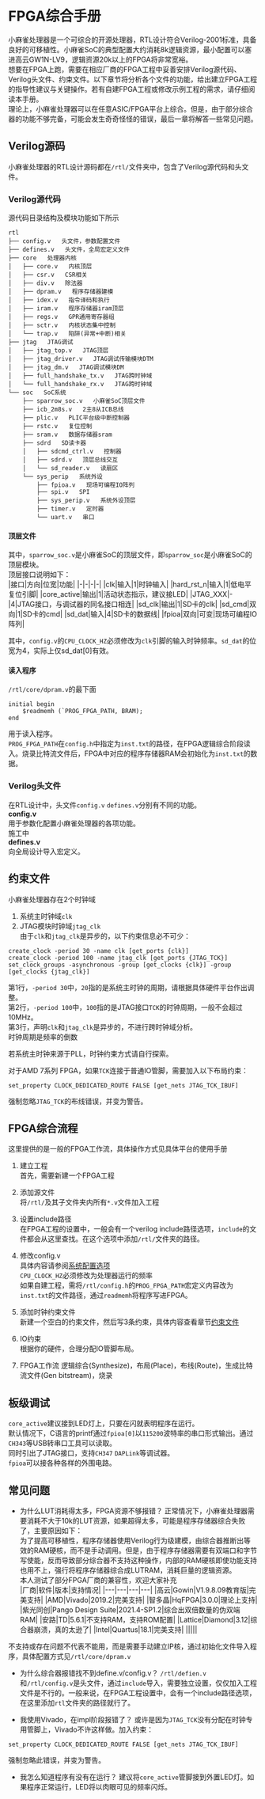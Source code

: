 # FPGA综合手册
小麻雀处理器是一个可综合的开源处理器，RTL设计符合Verilog-2001标准，具备良好的可移植性。小麻雀SoC的典型配置大约消耗8k逻辑资源，最小配置可以塞进高云GW1N-LV9，逻辑资源20k以上的FPGA将非常宽裕。  
想要在FPGA上跑，需要在相应厂商的FPGA工程中妥善安排Verilog源代码、Verilog头文件、约束文件。以下章节将分析各个文件的功能，给出建立FPGA工程的指导性建议与关键操作。若有自建FPGA工程或修改示例工程的需求，请仔细阅读本手册。  
理论上，小麻雀处理器可以在任意ASIC/FPGA平台上综合。但是，由于部分综合器的功能不够完备，可能会发生奇奇怪怪的错误，最后一章将解答一些常见问题。  

## Verilog源码
小麻雀处理器的RTL设计源码都在`/rtl/`文件夹中，包含了Verilog源代码和头文件。  

### Verilog源代码
源代码目录结构及模块功能如下所示  
```
rtl
├── config.v   头文件，参数配置文件
├── defines.v   头文件，全局宏定义文件
├── core   处理器内核
│   ├── core.v   内核顶层
│   ├── csr.v   CSR相关
│   ├── div.v   除法器
│   ├── dpram.v   程序存储器建模
│   ├── idex.v   指令译码和执行
│   ├── iram.v   程序存储器iram顶层
│   ├── regs.v   GPR通用寄存器组
│   ├── sctr.v   内核状态集中控制
│   └── trap.v   陷阱(异常+中断)相关
├── jtag   JTAG调试
│   ├── jtag_top.v   JTAG顶层
│   ├── jtag_driver.v   JTAG调试传输模块DTM
│   ├── jtag_dm.v   JTAG调试模块DM
│   ├── full_handshake_tx.v   JTAG跨时钟域
│   └── full_handshake_rx.v   JTAG跨时钟域
└── soc   SoC系统
    ├── sparrow_soc.v   小麻雀SoC顶层文件
    ├── icb_2m8s.v   2主8从ICB总线
    ├── plic.v   PLIC平台级中断控制器
    ├── rstc.v   复位控制
    ├── sram.v   数据存储器sram
    ├── sdrd   SD读卡器
    │   ├── sdcmd_ctrl.v   控制器
    │   ├── sdrd.v   顶层总线交互
    │   └── sd_reader.v   读扇区
    └── sys_perip   系统外设
        ├── fpioa.v   现场可编程IO阵列
        ├── spi.v   SPI
        ├── sys_perip.v   系统外设顶层
        ├── timer.v   定时器
        └── uart.v   串口
```
#### 顶层文件
其中，`sparrow_soc.v`是小麻雀SoC的顶层文件，即`sparrow_soc`是小麻雀SoC的顶层模块。    
顶层接口说明如下：  
|接口|方向|位宽|功能|
|-|-|-|-|
|clk|输入|1|时钟输入|
|hard_rst_n|输入|1|低电平复位引脚|
|core_active|输出|1|活动状态指示，建议接LED|
|JTAG_XXX|-|4|JTAG接口，与调试器的同名接口相连|
|sd_clk|输出|1|SD卡的clk|
|sd_cmd|双向|1|SD卡的cmd|
|sd_dat|输入|4|SD卡的数据线|
|fpioa|双向|可变|现场可编程IO阵列|

其中，`config.v`的`CPU_CLOCK_HZ`必须修改为`clk`引脚的输入时钟频率。`sd_dat`的位宽为4，实际上仅sd_dat[0]有效。  

#### 读入程序
`/rtl/core/dpram.v`的最下面  
```
initial begin
    $readmemh (`PROG_FPGA_PATH, BRAM);
end
```
用于读入程序。  
`PROG_FPGA_PATH`在`config.h`中指定为`inst.txt`的路径，在FPGA逻辑综合阶段读入。烧录比特流文件后，FPGA中对应的程序存储器RAM会初始化为`inst.txt`的数据。  

### Verilog头文件
在RTL设计中，头文件`config.v` `defines.v`分别有不同的功能。  
**config.v**  
用于参数化配置小麻雀处理器的各项功能。  
施工中  
**defines.v**  
向全局设计导入宏定义。  

## 约束文件
小麻雀处理器存在2个时钟域  
1. 系统主时钟域`clk`  
2. JTAG模块时钟域`jtag_clk`  
由于`clk`和`jtag_clk`是异步的，以下约束信息必不可少：  
```
create_clock -period 30 -name clk [get_ports {clk}]
create_clock -period 100 -name jtag_clk [get_ports {JTAG_TCK}]
set_clock_groups -asynchronous -group [get_clocks {clk}] -group [get_clocks {jtag_clk}]
```
第1行，`-period 30`中，`20`指的是系统主时钟的周期，请根据具体硬件平台作出调整。  
第2行，`-period 100`中，`100`指的是JTAG接口`TCK`的时钟周期，一般不会超过10MHz。  
第3行，声明`clk`和`jtag_clk`是异步的，不进行跨时钟域分析。  
时钟周期是频率的倒数    

若系统主时钟来源于PLL，时钟约束方式请自行探索。  

对于AMD 7系列 FPGA，如果`TCK`连接于普通IO管脚，需要加入以下布局约束：  
```
set_property CLOCK_DEDICATED_ROUTE FALSE [get_nets JTAG_TCK_IBUF]
```
强制忽略`JTAG_TCK`的布线错误，并变为警告。  

## FPGA综合流程
这里提供的是一般的FPGA工作流，具体操作方式见具体平台的使用手册  
1. 建立工程  
首先，需要新建一个FPGA工程  

2. 添加源文件  
将`/rtl/`及其子文件夹内所有`*.v`文件加入工程  

3. 设置include路径  
在FPGA工程的设置中，一般会有一个verilog include路径选项，`include`的文件都会从这里查找。在这个选项中添加`/rtl/`文件夹的路径。  

4. 修改config.v  
具体内容请参阅[系统配置选项](/doc/使用手册/系统配置选项.md)    
`CPU_CLOCK_HZ`必须修改为处理器运行的频率  
如果自建工程，需将`/rtl/config.h`的`PROG_FPGA_PATH`宏定义内容改为`inst.txt`的文件路径，通过`readmemh`将程序写进FPGA。  

5. 添加时钟约束文件  
新建一个空白的约束文件，然后写3条约束，具体内容查看章节[约束文件](##约束文件)  

6. IO约束  
根据你的硬件，合理分配IO管脚布局。  

7. FPGA工作流
逻辑综合(Synthesize)，布局(Place)，布线(Route)，生成比特流文件(Gen bitstream)，烧录  

## 板级调试
`core_active`建议接到LED灯上，只要在闪就表明程序在运行。  
默认情况下，C语言的printf通过`fpioa[0]`以`115200`波特率的串口形式输出。通过`CH343`等USB转串口工具可以读取。  
同时引出了JTAG接口，支持`CH347` `DAPLink`等调试器。  
`fpioa`可以接各种各样的外围电路。  

## 常见问题
- 为什么LUT消耗得太多，FPGA资源不够报错？
正常情况下，小麻雀处理器需要消耗不大于10k的LUT资源，如果超得太多，可能是程序存储器综合失败了，主要原因如下：  
为了提高可移植性，程序存储器使用Verilog行为级建模，由综合器推断出等效的RAM硬核，而不是手动调用。但是，由于程序存储器需要有双端口和字节写使能，反而导致部分综合器不支持这种操作，内部的RAM硬核即使功能支持也用不上，强行将程序存储器综合成LUTRAM，消耗巨量的逻辑资源。  
本人测试了部分FPGA厂商的兼容性，欢迎大家补充    
|厂商|软件|版本|支持情况|
|---|---|---|---|
|高云|Gowin|V1.9.8.09教育版|完美支持|
|AMD|Vivado|2019.2|完美支持|
|智多晶|HqFPGA|3.0.0|理论上支持|
|紫光同创|Pango Design Suite|2021.4-SP1.2|综合出双倍数量的伪双端RAM|
|安路|TD|5.6.1|不支持RAM，支持ROM配置|
|Lattice|Diamond|3.12|综合器崩溃，真的太逊了|
|Intel|Quartus|18.1|完美支持|
|||||

不支持或存在问题不代表不能用，而是需要手动建立IP核，通过初始化文件导入程序，具体配置方式见`/rtl/core/dpram.v`  

- 为什么综合器报错找不到define.v/config.v？
`/rtl/defien.v`和`/rtl/config.v`是头文件，通过`include`导入，需要独立设置，仅仅加入工程文件是不行的。一般来说，在FPGA工程设置中，会有一个include路径选项，在这里添加`rtl`文件夹的路径就行了。  

- 我使用Vivado，在impl阶段报错了？
或许是因为`JTAG_TCK`没有分配在时钟专用管脚上，Vivado不许这样做。加入约束：  
```
set_property CLOCK_DEDICATED_ROUTE FALSE [get_nets JTAG_TCK_IBUF]
```
强制忽略此错误，并变为警告。  

- 我怎么知道程序有没有在运行？
建议将`core_active`管脚接到外置LED灯。如果程序正常运行，LED将以肉眼可见的频率闪烁。  

